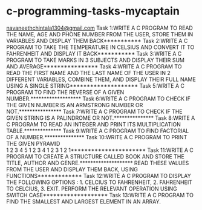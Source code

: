 # c-programming-tasks-mycaptain
navaneethchintala1304@gmail.com
Task 1:WRITE A C PROGRAM TO READ THE NAME, AGE AND PHONE NUMBER FROM THE USER, STORE THEM IN VARIABLES AND DISPLAY THEM BACK***********
Task 2:WRITE A C PROGRAM TO TAKE THE TEMPERATURE IN CELSIUS AND CONVERT IT TO FAHRENHEIT AND DISPLAY IT BACK***********
Task 3:WRITE A C PROGRAM TO TAKE MARKS IN 3 SUBJECTS AND DISPLAY THEIR SUM AND AVERAGE****************
Task 4:WRITE A C PROGRAM TO READ THE FIRST NAME AND THE LAST NAME OF THE USER IN 2 DIFFERENT VARIABLES, COMBINE THEM, AND DISPLAY THEIR FULL NAME USING A SINGLE STRING********************
Task 5:WRITE A C PROGRAM TO FIND THE REVERSE OF A GIVEN NUMBER.*******************
Task 6:WRITE A C PROGRAM TO CHECK IF THE GIVEN NUMBER IS AN ARMSTRONG NUMBER OR NOT.****************
Task 7:WRITE A C PROGRAM TO CHECK IF THE GIVEN STRING IS A PALINDROME OR NOT.***************
Task 8:WRITE A C PROGRAM TO READ AN INTEGER AND PRINT ITS MULTIPLICATION TABLE.**************
Task 9:WRITE A C PROGRAM TO FIND FACTORIAL OF A NUMBER.***************
Task 10:WRITE A C PROGRAM TO PRINT THE GIVEN PYRAMID   
        1 2 3 4 5
        1 2 3 4
        1 2 3
        1 2
        1**********************
Task 11:WRITE A C PROGRAM TO CREATE A STRUCTURE CALLED BOOK AND STORE THE TITLE, AUTHOR AND GENRE.********************
        READ THESE VALUES FROM THE USER AND DISPLAY THEM BACK, USING FUNCTIONS*************
Task 12:WRITE A C PROGRAM TO DISPLAY THE FOLLOWING OPTIONS :
    1. CELCIUS TO FAHRENHEIT, 
    2. FAHRENHEIT TO CELCIUS, 
    3. EXIT. PERFORM THE RELEVANT OPERATION USING SWITCH CASE*******************
Task 13:WRITE A C PROGRAM TO FIND THE SMALLEST AND LARGEST ELEMENT IN AN ARRAY.
